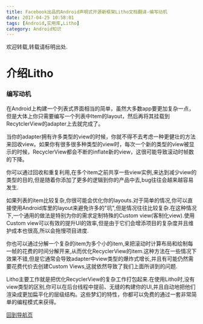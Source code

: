 ```yaml
---
title: Facebook出品的Android声明式开源新框架Litho文档翻译-编写动机
date: 2017-04-25 10:58:01
tags: [Android,实用库,Litho]
category: Android知识
---
```


欢迎转载,转载请标明出处.

# 介绍Litho

### 编写动机
在Android上构建一个列表式界面相当的简单，虽然大多数app要更加复杂一点，但是大体上你只需要编写一个列表中Item的layout，然后再将其挂载到RecytclerView的adapter上去就完成了。

当你的adapter拥有许多类型的view的时候，你就不得不去考虑一种更健壮的方法来回收view。如果你有很多很多种类型的view时，每次一个新的类型的view被显示的时候，RecyclerView都会不断的inflate新的view，这很可能导致滚动时帧数的下降。

你可以通过回收和重复利用,在多个item之前共享一些view实例,来达到减少view的类型的目的,但是随着你添加了更多的逻辑到你的产品中去,bug往往会越来越容易发生.

如果列表的item比较复杂,你很可能会优化你的layouts.对于简单的情况,你可以直接使用Android库里的layout来避免许多的"坑",但是情况往往比较复杂.在这种情况下,一个通用的做法是特别为你的需求定制特殊的Custom view(客制化view).使用Custom view可以有效的提升UI的效率,但是由于它们会增添项目的复杂度并且维护成本也很高,所以会拖慢项目进度.

你也可以通过分解一个复杂的item为多个小的item,来把滚动时计算布局和绘制每一帧的花费的时间分解开来,从而优化RecyclerView的item.这种方法在一些情况下效果不错,但是它通常会导致adapter中view类型的爆炸式增长,并且有可能仍然需要花费代价去创建Custom Views,这就依然导致了我们上面所讲到的问题.

Litho主要工作就是把优化RecyclerView的复杂工作打包起来.在使用Litho时,没有view类型的区别,你可以在后台线程中提前、无缝的构建你的UI,并且自动地把他们渲染成更加扁平化的层级结构。这些梦幻的特性，你都可以免费的通过一套非常简单的编程模式来获得。

[回到导航页](https://shikieiki.github.io/2017/05/04/Facebook%E5%87%BA%E5%93%81%E7%9A%84Android%E5%A3%B0%E6%98%8E%E5%BC%8F%E5%BC%80%E6%BA%90%E6%96%B0%E6%A1%86%E6%9E%B6Litho%E6%96%87%E6%A1%A3%E7%BF%BB%E8%AF%91-%E6%80%BB%E8%A7%88%E5%92%8C%E5%AF%BC%E8%88%AA/)